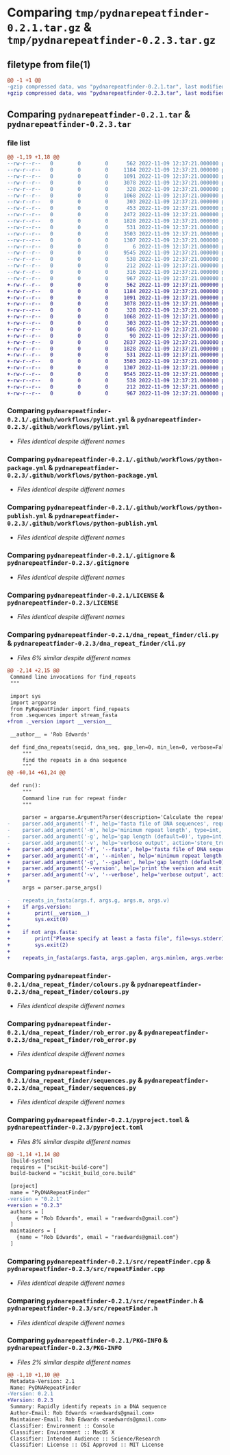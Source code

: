 # Comparing `tmp/pydnarepeatfinder-0.2.1.tar.gz` & `tmp/pydnarepeatfinder-0.2.3.tar.gz`

## filetype from file(1)

```diff
@@ -1 +1 @@
-gzip compressed data, was "pydnarepeatfinder-0.2.1.tar", last modified: Wed Nov  9 12:37:21 2022, max compression
+gzip compressed data, was "pydnarepeatfinder-0.2.3.tar", last modified: Wed Nov  9 12:37:21 2022, max compression
```

## Comparing `pydnarepeatfinder-0.2.1.tar` & `pydnarepeatfinder-0.2.3.tar`

### file list

```diff
@@ -1,19 +1,18 @@
--rw-r--r--   0        0        0      562 2022-11-09 12:37:21.000000 pydnarepeatfinder-0.2.1/.github/workflows/pylint.yml
--rw-r--r--   0        0        0     1184 2022-11-09 12:37:21.000000 pydnarepeatfinder-0.2.1/.github/workflows/python-package.yml
--rw-r--r--   0        0        0     1091 2022-11-09 12:37:21.000000 pydnarepeatfinder-0.2.1/.github/workflows/python-publish.yml
--rw-r--r--   0        0        0     3078 2022-11-09 12:37:21.000000 pydnarepeatfinder-0.2.1/.gitignore
--rw-r--r--   0        0        0      328 2022-11-09 12:37:21.000000 pydnarepeatfinder-0.2.1/CMakeLists.txt
--rw-r--r--   0        0        0     1068 2022-11-09 12:37:21.000000 pydnarepeatfinder-0.2.1/LICENSE
--rw-r--r--   0        0        0      303 2022-11-09 12:37:21.000000 pydnarepeatfinder-0.2.1/README.md
--rw-r--r--   0        0        0      453 2022-11-09 12:37:21.000000 pydnarepeatfinder-0.2.1/dna_repeat_finder/__init__.py
--rw-r--r--   0        0        0     2472 2022-11-09 12:37:21.000000 pydnarepeatfinder-0.2.1/dna_repeat_finder/cli.py
--rw-r--r--   0        0        0     1828 2022-11-09 12:37:21.000000 pydnarepeatfinder-0.2.1/dna_repeat_finder/colours.py
--rw-r--r--   0        0        0      531 2022-11-09 12:37:21.000000 pydnarepeatfinder-0.2.1/dna_repeat_finder/rob_error.py
--rw-r--r--   0        0        0     3503 2022-11-09 12:37:21.000000 pydnarepeatfinder-0.2.1/dna_repeat_finder/sequences.py
--rw-r--r--   0        0        0     1307 2022-11-09 12:37:21.000000 pydnarepeatfinder-0.2.1/pyproject.toml
--rw-r--r--   0        0        0        6 2022-11-09 12:37:21.000000 pydnarepeatfinder-0.2.1/src/hello.txt
--rw-r--r--   0        0        0     9545 2022-11-09 12:37:21.000000 pydnarepeatfinder-0.2.1/src/repeatFinder.cpp
--rw-r--r--   0        0        0      538 2022-11-09 12:37:21.000000 pydnarepeatfinder-0.2.1/src/repeatFinder.h
--rw-r--r--   0        0        0      212 2022-11-09 12:37:21.000000 pydnarepeatfinder-0.2.1/tests/test.fasta
--rw-r--r--   0        0        0      316 2022-11-09 12:37:21.000000 pydnarepeatfinder-0.2.1/version.py
--rw-r--r--   0        0        0      967 2022-11-09 12:37:21.000000 pydnarepeatfinder-0.2.1/PKG-INFO
+-rw-r--r--   0        0        0      562 2022-11-09 12:37:21.000000 pydnarepeatfinder-0.2.3/.github/workflows/pylint.yml
+-rw-r--r--   0        0        0     1184 2022-11-09 12:37:21.000000 pydnarepeatfinder-0.2.3/.github/workflows/python-package.yml
+-rw-r--r--   0        0        0     1091 2022-11-09 12:37:21.000000 pydnarepeatfinder-0.2.3/.github/workflows/python-publish.yml
+-rw-r--r--   0        0        0     3078 2022-11-09 12:37:21.000000 pydnarepeatfinder-0.2.3/.gitignore
+-rw-r--r--   0        0        0      328 2022-11-09 12:37:21.000000 pydnarepeatfinder-0.2.3/CMakeLists.txt
+-rw-r--r--   0        0        0     1068 2022-11-09 12:37:21.000000 pydnarepeatfinder-0.2.3/LICENSE
+-rw-r--r--   0        0        0      303 2022-11-09 12:37:21.000000 pydnarepeatfinder-0.2.3/README.md
+-rw-r--r--   0        0        0      506 2022-11-09 12:37:21.000000 pydnarepeatfinder-0.2.3/dna_repeat_finder/__init__.py
+-rw-r--r--   0        0        0       90 2022-11-09 12:37:21.000000 pydnarepeatfinder-0.2.3/dna_repeat_finder/_version.py
+-rw-r--r--   0        0        0     2837 2022-11-09 12:37:21.000000 pydnarepeatfinder-0.2.3/dna_repeat_finder/cli.py
+-rw-r--r--   0        0        0     1828 2022-11-09 12:37:21.000000 pydnarepeatfinder-0.2.3/dna_repeat_finder/colours.py
+-rw-r--r--   0        0        0      531 2022-11-09 12:37:21.000000 pydnarepeatfinder-0.2.3/dna_repeat_finder/rob_error.py
+-rw-r--r--   0        0        0     3503 2022-11-09 12:37:21.000000 pydnarepeatfinder-0.2.3/dna_repeat_finder/sequences.py
+-rw-r--r--   0        0        0     1307 2022-11-09 12:37:21.000000 pydnarepeatfinder-0.2.3/pyproject.toml
+-rw-r--r--   0        0        0     9545 2022-11-09 12:37:21.000000 pydnarepeatfinder-0.2.3/src/repeatFinder.cpp
+-rw-r--r--   0        0        0      538 2022-11-09 12:37:21.000000 pydnarepeatfinder-0.2.3/src/repeatFinder.h
+-rw-r--r--   0        0        0      212 2022-11-09 12:37:21.000000 pydnarepeatfinder-0.2.3/tests/test.fasta
+-rw-r--r--   0        0        0      967 2022-11-09 12:37:21.000000 pydnarepeatfinder-0.2.3/PKG-INFO
```

### Comparing `pydnarepeatfinder-0.2.1/.github/workflows/pylint.yml` & `pydnarepeatfinder-0.2.3/.github/workflows/pylint.yml`

 * *Files identical despite different names*

### Comparing `pydnarepeatfinder-0.2.1/.github/workflows/python-package.yml` & `pydnarepeatfinder-0.2.3/.github/workflows/python-package.yml`

 * *Files identical despite different names*

### Comparing `pydnarepeatfinder-0.2.1/.github/workflows/python-publish.yml` & `pydnarepeatfinder-0.2.3/.github/workflows/python-publish.yml`

 * *Files identical despite different names*

### Comparing `pydnarepeatfinder-0.2.1/.gitignore` & `pydnarepeatfinder-0.2.3/.gitignore`

 * *Files identical despite different names*

### Comparing `pydnarepeatfinder-0.2.1/LICENSE` & `pydnarepeatfinder-0.2.3/LICENSE`

 * *Files identical despite different names*

### Comparing `pydnarepeatfinder-0.2.1/dna_repeat_finder/cli.py` & `pydnarepeatfinder-0.2.3/dna_repeat_finder/cli.py`

 * *Files 6% similar despite different names*

```diff
@@ -2,14 +2,15 @@
 Command line invocations for find_repeats
 """
 
 import sys
 import argparse
 from PyRepeatFinder import find_repeats
 from .sequences import stream_fasta
+from ._version import __version__
 
 __author__ = 'Rob Edwards'
 
 def find_dna_repeats(seqid, dna_seq, gap_len=0, min_len=0, verbose=False):
     """
     find the repeats in a dna sequence
     """
@@ -60,14 +61,24 @@
 
 def run():
     """
     Command line run for repeat finder
     """
 
     parser = argparse.ArgumentParser(description='Calculate the repeat sequences in a DNA sequence')
-    parser.add_argument('-f', help='fasta file of DNA sequences', required=True)
-    parser.add_argument('-m', help='minimum repeat length', type=int, default=11)
-    parser.add_argument('-g', help='gap length (default=0)', type=int, default=0)
-    parser.add_argument('-v', help='verbose output', action='store_true')
+    parser.add_argument('-f', '--fasta', help='fasta file of DNA sequences')
+    parser.add_argument('-m', '--minlen', help='minimum repeat length', type=int, default=11)
+    parser.add_argument('-g', '--gaplen', help='gap length (default=0)', type=int, default=0)
+    parser.add_argument('--version', help='print the version and exit', action="store_true")
+    parser.add_argument('-v', '--verbose', help='verbose output', action='store_true')
+
     args = parser.parse_args()
 
-    repeats_in_fasta(args.f, args.g, args.m, args.v)
+    if args.version:
+        print(__version__)
+        sys.exit(0)
+
+    if not args.fasta:
+        print("Please specify at least a fasta file", file=sys.stderr)
+        sys.exit(2)
+
+    repeats_in_fasta(args.fasta, args.gaplen, args.minlen, args.verbose)
```

### Comparing `pydnarepeatfinder-0.2.1/dna_repeat_finder/colours.py` & `pydnarepeatfinder-0.2.3/dna_repeat_finder/colours.py`

 * *Files identical despite different names*

### Comparing `pydnarepeatfinder-0.2.1/dna_repeat_finder/rob_error.py` & `pydnarepeatfinder-0.2.3/dna_repeat_finder/rob_error.py`

 * *Files identical despite different names*

### Comparing `pydnarepeatfinder-0.2.1/dna_repeat_finder/sequences.py` & `pydnarepeatfinder-0.2.3/dna_repeat_finder/sequences.py`

 * *Files identical despite different names*

### Comparing `pydnarepeatfinder-0.2.1/pyproject.toml` & `pydnarepeatfinder-0.2.3/pyproject.toml`

 * *Files 8% similar despite different names*

```diff
@@ -1,14 +1,14 @@
 [build-system]
 requires = ["scikit-build-core"]
 build-backend = "scikit_build_core.build"
 
 [project]
 name = "PyDNARepeatFinder"
-version = "0.2.1"
+version = "0.2.3"
 authors = [
   {name = "Rob Edwards", email = "raedwards@gmail.com"}
 ]
 maintainers = [
   {name = "Rob Edwards", email = "raedwards@gmail.com"}
 ]
```

### Comparing `pydnarepeatfinder-0.2.1/src/repeatFinder.cpp` & `pydnarepeatfinder-0.2.3/src/repeatFinder.cpp`

 * *Files identical despite different names*

### Comparing `pydnarepeatfinder-0.2.1/src/repeatFinder.h` & `pydnarepeatfinder-0.2.3/src/repeatFinder.h`

 * *Files identical despite different names*

### Comparing `pydnarepeatfinder-0.2.1/PKG-INFO` & `pydnarepeatfinder-0.2.3/PKG-INFO`

 * *Files 2% similar despite different names*

```diff
@@ -1,10 +1,10 @@
 Metadata-Version: 2.1
 Name: PyDNARepeatFinder
-Version: 0.2.1
+Version: 0.2.3
 Summary: Rapidly identify repeats in a DNA sequence
 Author-Email: Rob Edwards <raedwards@gmail.com>
 Maintainer-Email: Rob Edwards <raedwards@gmail.com>
 Classifier: Environment :: Console
 Classifier: Environment :: MacOS X
 Classifier: Intended Audience :: Science/Research
 Classifier: License :: OSI Approved :: MIT License
```

